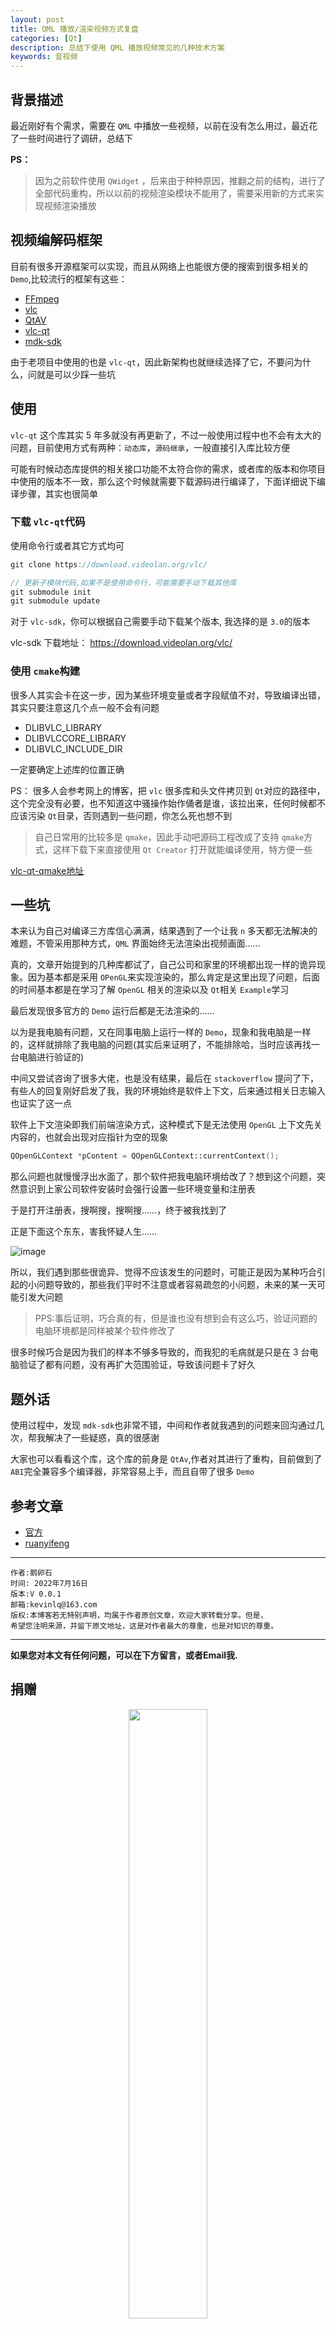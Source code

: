 ```yaml
---
layout: post
title: QML 播放/渲染视频方式复盘
categories: [Qt]
description: 总结下使用 QML 播放视频常见的几种技术方案
keywords: 音视频
---
```


## 背景描述

最近刚好有个需求，需要在 `QML` 中播放一些视频，以前在没有怎么用过，最近花了一些时间进行了调研，总结下

**PS：**

> 因为之前软件使用 `QWidget` ，后来由于种种原因，推翻之前的结构，进行了全部代码重构，所以以前的视频渲染模块不能用了，需要采用新的方式来实现视频渲染播放

## 视频编解码框架

目前有很多开源框架可以实现，而且从网络上也能很方便的搜索到很多相关的 `Demo`,比较流行的框架有这些：

- [FFmpeg](https://github.com/FFmpeg/FFmpeg)
- [vlc](https://github.com/videolan/vlc)
- [QtAV](https://github.com/wang-bin/QtAV)
- [vlc-qt](https://github.com/vlc-qt/vlc-qt)
- [mdk-sdk](https://github.com/wang-bin/mdk-sdk)

由于老项目中使用的也是 `vlc-qt`，因此新架构也就继续选择了它，不要问为什么，问就是可以少踩一些坑

## 使用

`vlc-qt` 这个库其实 5 年多就没有再更新了，不过一般使用过程中也不会有太大的问题，目前使用方式有两种：`动态库`，`源码继承`，一般直接引入库比较方便

可能有时候动态库提供的相关接口功能不太符合你的需求，或者库的版本和你项目中使用的版本不一致，那么这个时候就需要下载源码进行编译了，下面详细说下编译步骤，其实也很简单

### 下载 `vlc-qt`代码

使用命令行或者其它方式均可

```C++
git clone https://download.videolan.org/vlc/

// 更新子模块代码,如果不是使用命令行，可能需要手动下载其他库
git submodule init
git submodule update
```

对于 `vlc-sdk`，你可以根据自己需要手动下载某个版本, 我选择的是 `3.0`的版本

vlc-sdk 下载地址： https://download.videolan.org/vlc/

### 使用 `cmake`构建

很多人其实会卡在这一步，因为某些环境变量或者字段赋值不对，导致编译出错，其实只要注意这几个点一般不会有问题

- DLIBVLC_LIBRARY
- DLIBVLCCORE_LIBRARY
- DLIBVLC_INCLUDE_DIR

一定要确定上述库的位置正确

PS： 很多人会参考网上的博客，把 `vlc` 很多库和头文件拷贝到 `Qt`对应的路径中，这个完全没有必要，也不知道这中骚操作始作俑者是谁，该拉出来，任何时候都不应该污染 `Qt`目录，否则遇到一些问题，你怎么死也想不到

> 自己日常用的比较多是 `qmake`，因此手动吧源码工程改成了支持 `qmake`方式，这样下载下来直接使用 `Qt Creator` 打开就能编译使用，特方便一些

[vlc-qt-qmake地址](https://gitee.com/devstone/vlc-qt-qml-demo)


## 一些坑

本来认为自己对编译三方库信心满满，结果遇到了一个让我 `n` 多天都无法解决的难题，不管采用那种方式，`QML` 界面始终无法渲染出视频画面……

真的，文章开始提到的几种库都试了，自己公司和家里的环境都出现一样的诡异现象。因为基本都是采用 `OPenGL`来实现渲染的，那么肯定是这里出现了问题，后面的时间基本都是在学习了解 `OpenGL` 相关的渲染以及 `Qt`相关 `Example`学习

最后发现很多官方的 `Demo` 运行后都是无法渲染的……

以为是我电脑有问题，又在同事电脑上运行一样的 `Demo`，现象和我电脑是一样的，这样就排除了我电脑的问题(其实后来证明了，不能排除哈，当时应该再找一台电脑进行验证的)

中间又尝试咨询了很多大佬，也是没有结果，最后在 `stackoverflow` 提问了下，有些人的回复刚好启发了我，我的环境始终是软件上下文，后来通过相关日志输入也证实了这一点

软件上下文渲染即我们前端渲染方式，这种模式下是无法使用 `OpenGL` 上下文先关内容的，也就会出现对应指针为空的现象

```C++
QOpenGLContext *pContent = QOpenGLContext::currentContext();
```

那么问题也就慢慢浮出水面了，那个软件把我电脑环境给改了？想到这个问题，突然意识到上家公司软件安装时会强行设置一些环境变量和注册表

于是打开注册表，搜啊搜，搜啊搜……，终于被我找到了

正是下面这个东东，害我怀疑人生……


![image](https://gitee.com/devstone/imageBed/raw/3d9353e9ea590d68be2a1ed5d11c44c2d7ea0061/images/Snipaste_2022-08-07_18-00-54.png)

所以，我们遇到那些很诡异、觉得不应该发生的问题时，可能正是因为某种巧合引起的小问题导致的，那些我们平时不注意或者容易疏忽的小问题，未来的某一天可能引发大问题

> PPS:事后证明，巧合真的有，但是谁也没有想到会有这么巧，验证问题的电脑环境都是同样被某个软件修改了

很多时候巧合是因为我们的样本不够多导致的，而我犯的毛病就是只是在 3 台电脑验证了都有问题，没有再扩大范围验证，导致该问题卡了好久


## 题外话

使用过程中，发现 `mdk-sdk`也非常不错，中间和作者就我遇到的问题来回沟通过几次，帮我解决了一些疑惑，真的很感谢

大家也可以看看这个库，这个库的前身是 `QtAv`,作者对其进行了重构，目前做到了 `ABI`完全兼容多个编译器，非常容易上手，而且自带了很多 `Demo`



## 参考文章

- [官方](https://ffmpeg.org/ffmpeg.html)
- [ruanyifeng](https://www.ruanyifeng.com/blog/2020/01/ffmpeg.html)


******

    作者:鹅卵石
    时间: 2022年7月16日
    版本:V 0.0.1
    邮箱:kevinlq@163.com
	版权:本博客若无特别声明，均属于作者原创文章，欢迎大家转载分享。但是，
	希望您注明来源，并留下原文地址，这是对作者最大的尊重，也是对知识的尊重。

<!-- more -->



---

**如果您对本文有任何问题，可以在下方留言，或者Email我.**

## 捐赠

<center>
<img src="https://gitee.com/devstone/imageBed/raw/master/code/myCode.png" width="50%" height="50%" />
</center>

如果觉得分享的内容不错，可以请作者喝杯咖啡.